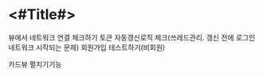 #  <#Title#>

뷰에서 네트워크 연결 체크하기
토큰 자동갱신로직 체크(쓰레드관리. 갱신 전에 로그인 네트워크 시작되는 문제)
회원가입 테스트하기(비회원)

카드뷰 펼치기기능
